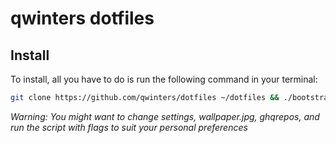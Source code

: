 # qwinters dotfiles

## Install

To install, all you have to do is run the following command in your terminal:

```bash
git clone https://github.com/qwinters/dotfiles ~/dotfiles && ./bootstrap.py
```

_Warning: You might want to change settings, wallpaper.jpg, ghqrepos, and
run the script with flags to suit your personal preferences_

